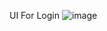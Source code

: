 UI  For Login ![image](https://github.com/pradumna16/Welcome_UI/assets/68659582/f18e86e7-2ea4-4632-bee1-827c56fc8e05)
